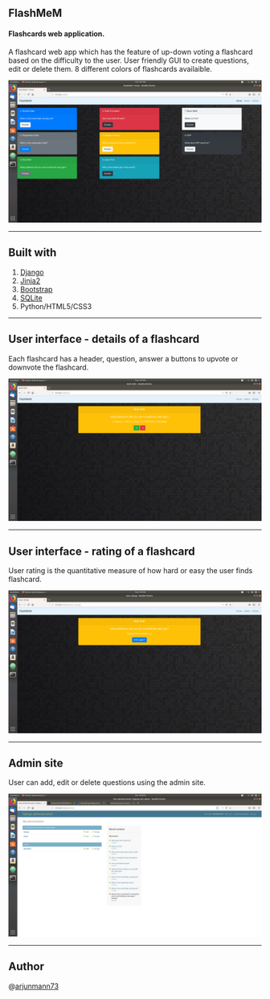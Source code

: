 ## FlashMeM
#### Flashcards web application. <br>
A flashcard web app which has the feature of up-down voting a flashcard based on the difficulty to the user. User friendly GUI to create questions, edit or delete them. 8 different colors of flashcards availaible. 

![](Images/GUI.png)

---

## Built with
1. [Django](https://www.djangoproject.com/)
2. [Jinja2](http://jinja.pocoo.org/)
3. [Bootstrap](https://getbootstrap.com/)
4. [SQLite](https://www.sqlite.org/index.html)
5. Python/HTML5/CSS3

---
## User interface - details of a flashcard
Each flashcard has a header, question, answer a buttons to upvote or downvote the flashcard.

![](Images/details.png)

---

## User interface - rating of a flashcard
User rating is the quantitative measure of how hard or easy the user finds flashcard.

![](Images/user_rating.png)

---

## Admin site
User can add, edit or delete questions using the admin site. 

![](Images/admin.png)

---

## Author
@[arjunmann73](https://github.com/arjunmann73)
